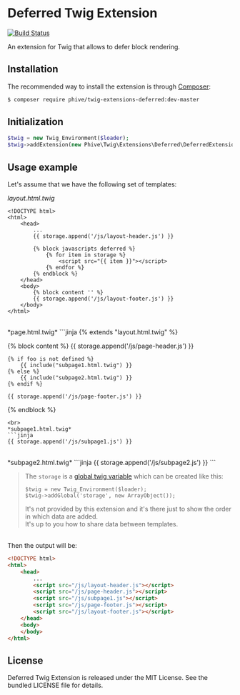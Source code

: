 Deferred Twig Extension
=======================
[![Build Status](https://travis-ci.org/rybakit/twig-extensions-deferred.svg?branch=master)](https://travis-ci.org/rybakit/twig-extensions-deferred)

An extension for Twig that allows to defer block rendering.

## Installation

The recommended way to install the extension is through [Composer](http://getcomposer.org):

```sh
$ composer require phive/twig-extensions-deferred:dev-master
```


## Initialization

```php
$twig = new Twig_Environment($loader);
$twig->addExtension(new Phive\Twig\Extensions\Deferred\DeferredExtension());
```


## Usage example

Let's assume that we have the following set of templates:

*layout.html.twig*
```jinja
<!DOCTYPE html>
<html>
    <head>
        ...
        {{ storage.append('/js/layout-header.js') }}

        {% block javascripts deferred %}
            {% for item in storage %}
                <script src="{{ item }}"></script>
            {% endfor %}
        {% endblock %}
    </head>
    <body>
        {% block content '' %}
        {{ storage.append('/js/layout-footer.js') }}
    </body>
</html>
```
<br>
*page.html.twig*
```jinja
{% extends "layout.html.twig" %}

{% block content %}
    {{ storage.append('/js/page-header.js') }}

    {% if foo is not defined %}
        {{ include("subpage1.html.twig") }}
    {% else %}
        {{ include("subpage2.html.twig") }}
    {% endif %}

    {{ storage.append('/js/page-footer.js') }}
{% endblock %}
```
<br>
*subpage1.html.twig*
```jinja
{{ storage.append('/js/subpage1.js') }}
```
<br>
*subpage2.html.twig*
```jinja
{{ storage.append('/js/subpage2.js') }}
```
<br>

> The `storage` is a [global twig variable](http://twig.sensiolabs.org/doc/advanced.html#globals)
> which can be created like this:
>
>     $twig = new Twig_Environment($loader);
>     $twig->addGlobal('storage', new ArrayObject());
>
> It's not provided by this extension and it's there just to show the order in which data are added.<br>
> It's up to you how to share data between templates.

<br>
Then the output will be:

```html
<!DOCTYPE html>
<html>
    <head>
        ...
        <script src="/js/layout-header.js"></script>
        <script src="/js/page-header.js"></script>
        <script src="/js/subpage1.js"></script>
        <script src="/js/page-footer.js"></script>
        <script src="/js/layout-footer.js"></script>
    </head>
    <body>
    </body>
</html>
```


## License

Deferred Twig Extension is released under the MIT License. See the bundled LICENSE file for details.
